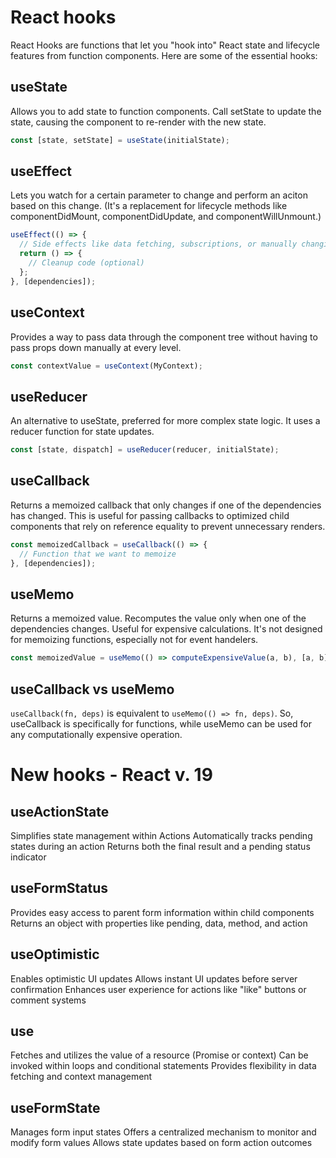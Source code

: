 # React hooks

React Hooks are functions that let you "hook into" React state and lifecycle features from function components. Here are some of the essential hooks:

## useState

Allows you to add state to function components. Call setState to update the state, causing the component to re-render with the new state.

```javascript
const [state, setState] = useState(initialState);
```

## useEffect

Lets you watch for a certain parameter to change and perform an aciton based on this change. (It's a replacement for lifecycle methods like componentDidMount, componentDidUpdate, and componentWillUnmount.)

```javascript
useEffect(() => {
  // Side effects like data fetching, subscriptions, or manually changing the DOM.
  return () => {
    // Cleanup code (optional)
  };
}, [dependencies]);
```

## useContext

Provides a way to pass data through the component tree without having to pass props down manually at every level.

```javascript
const contextValue = useContext(MyContext);
```

## useReducer

An alternative to useState, preferred for more complex state logic. It uses a reducer function for state updates.

```javascript
const [state, dispatch] = useReducer(reducer, initialState);
```

## useCallback

Returns a memoized callback that only changes if one of the dependencies has changed. This is useful for passing callbacks to optimized child components that rely on reference equality to prevent unnecessary renders.

```javascript
const memoizedCallback = useCallback(() => {
  // Function that we want to memoize
}, [dependencies]);
```

## useMemo

Returns a memoized value. Recomputes the value only when one of the dependencies changes. Useful for expensive calculations.
It's not designed for memoizing functions, especially not for event handelers.

```javascript
const memoizedValue = useMemo(() => computeExpensiveValue(a, b), [a, b]);
```

## useCallback vs useMemo

`useCallback(fn, deps)` is equivalent to `useMemo(() => fn, deps)`. So, useCallback is specifically for functions, while useMemo can be used for any computationally expensive operation.

# New hooks - React v. 19

## useActionState

Simplifies state management within Actions
Automatically tracks pending states during an action
Returns both the final result and a pending status indicator

## useFormStatus

Provides easy access to parent form information within child components
Returns an object with properties like pending, data, method, and action

## useOptimistic

Enables optimistic UI updates
Allows instant UI updates before server confirmation
Enhances user experience for actions like "like" buttons or comment systems

## use

Fetches and utilizes the value of a resource (Promise or context)
Can be invoked within loops and conditional statements
Provides flexibility in data fetching and context management

## useFormState

Manages form input states
Offers a centralized mechanism to monitor and modify form values
Allows state updates based on form action outcomes
